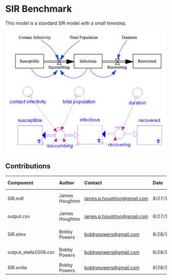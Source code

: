 SIR Benchmark
=============

This model is a standard SIR model with a small timestep.

![Vensim screenshot](vensim_screenshot.png)
![Stella screenshot](stella_screenshot.png)


Contributions
-------------

| Component                 | Author          | Contact                    | Date    | Software Version        |
|:------------------------- |:--------------- |:-------------------------- |:------- |:----------------------- |
| SIR.mdl                   | James Houghton  | james.p.houghton@gmail.com | 8/27/15 | Vensim DSS 6.3 for Mac  |
| output.csv                | James Houghton  | james.p.houghton@gmail.com | 8/27/15 | Vensim DSS 6.3 for Mac  |
| SIR.stmx                  | Bobby Powers    | bobbypowers@gmail.com      | 8/28/15 | Stella 10.0.6 for Win   |
| output_stella1006.csv     | Bobby Powers    | bobbypowers@gmail.com      | 8/28/15 | Stella 10.0.6 for Win   |
| SIR.xmile                 | Bobby Powers    | bobbypowers@gmail.com      | 8/28/15 | xmileconv v0.1.0        |

